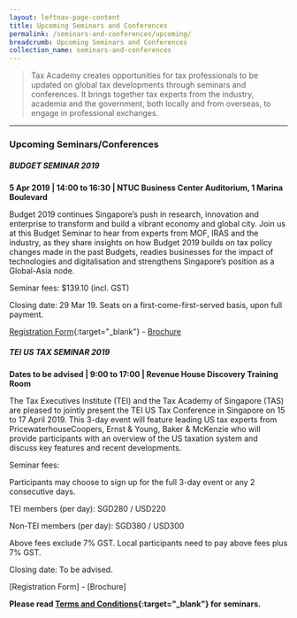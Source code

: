 ```yaml
---
layout: leftnav-page-content
title: Upcoming Seminars and Conferences
permalink: /seminars-and-conferences/upcoming/
breadcrumb: Upcoming Seminars and Conferences
collection_name: seminars-and-conferences
---
```



> Tax Academy creates opportunities for tax professionals to be updated on global tax developments through seminars and conferences. It brings together tax experts from the industry, academia and the government, both locally and from overseas, to engage in professional exchanges.

---

### **Upcoming Seminars/Conferences**
##### **BUDGET SEMINAR 2019**
**5 Apr 2019 | 14:00 to 16:30 | NTUC Business Center Auditorium, 1 Marina Boulevard**

Budget 2019 continues Singapore’s push in research, innovation and enterprise to transform and build a vibrant economy and global city. Join us at this Budget Seminar to hear from experts from MOF, IRAS and the industry, as they share insights on how Budget 2019 builds on tax policy changes made in the past Budgets, readies businesses for the impact of technologies and digitalisation and strengthens Singapore’s position as a Global-Asia node.

Seminar fees: $139.10 (incl. GST)

Closing date: 29 Mar 19. Seats on a first-come-first-served basis, upon full payment.

[Registration Form](https://docs.google.com/forms/d/e/1FAIpQLSdpoeCKiTnRLpRKESVLwqx_V1hE-NoRg_5wMtn9xPsHOSLgrg/viewform){:target="_blank"} - [Brochure](/seminars-brochures/BudgetSeminar_Agenda.pdf)

##### **TEI US TAX SEMINAR 2019**
**Dates to be advised | 9:00 to 17:00 | Revenue House Discovery Training Room**

The Tax Executives Institute (TEI) and the Tax Academy of Singapore (TAS) are pleased to jointly present the TEI US Tax Conference in Singapore on 15 to 17 April 2019.  This 3-day event will feature leading US tax experts from PricewaterhouseCoopers, Ernst & Young, Baker & McKenzie who will provide participants with an overview of the US taxation system and discuss key features and recent developments.

Seminar fees:

Participants may choose to sign up for the full 3-day event or any 2 consecutive days.

TEI members (per day): SGD280 / USD220

Non-TEI members (per day): SGD380 / USD300

Above fees exclude 7% GST.  Local participants need to pay above fees plus 7% GST.

Closing date: To be advised.

[Registration Form] - [Brochure]

**Please read [Terms and Conditions](https://production-iras-tax-academy.netlify.com/executive-tax-programmes/terms-and-conditions/){:target="_blank"} for seminars.**
